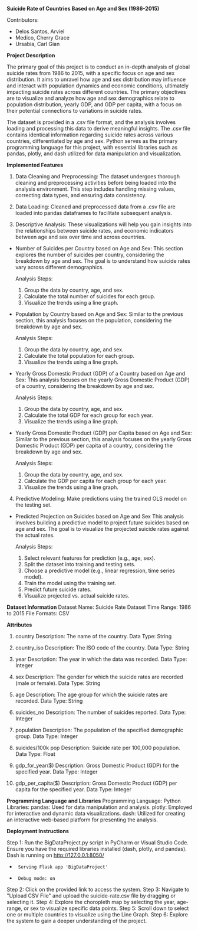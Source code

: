 **Suicide Rate of Countries Based on Age and Sex (1986-2015)**

Contributors: 

* Delos Santos, Arviel
* Medico, Cherry Grace
* Ursabia, Carl Gian

**Project Description**

The primary goal of this project is to conduct an in-depth analysis of global suicide rates from 1986 to 2015, with a specific focus on age and sex distribution. It aims to unravel how age and sex distribution may influence and interact with population dynamics and economic conditions, ultimately impacting suicide rates across different countries. The primary objectives are to visualize and analyze how age and sex demographics relate to population distribution, yearly GDP, and GDP per capita, with a focus on their potential connections to variations in suicide rates.

The dataset is provided in a .csv file format, and the analysis involves loading and processing this data to derive meaningful insights. The .csv file contains identical information regarding suicide rates across various countries, differentiated by age and sex. Python serves as the primary programming language for this project, with essential libraries such as pandas, plotly, and dash utilized for data manipulation and visualization. 

**Implemented Features**
1. Data Cleaning and Preprocessing: The dataset undergoes thorough cleaning and preprocessing activities before being loaded into the analysis environment. This step includes handling missing values, correcting data types, and ensuring data consistency.

2. Data Loading: Cleaned and preprocessed data from a .csv file are loaded into pandas dataframes to facilitate subsequent analysis.

3. Descriptive Analysis: These visualizations will help you gain insights into the relationships between suicide rates, and economic indicators between age and sex over time and across countries.

 - Number of Suicides per Country based on Age and Sex:
    This section explores the number of suicides per country, considering the breakdown by age and sex. The goal is to understand how suicide rates vary across different demographics.

    Analysis Steps:    
    1. Group the data by country, age, and sex.
    2. Calculate the total number of suicides for each group.
    3. Visualize the trends using a line graph.

 - Population by Country based on Age and Sex:
    Similar to the previous section, this analysis focuses on the population, considering the breakdown by age and sex.

    Analysis Steps:
    1. Group the data by country, age, and sex.
    2. Calculate the total population for each group.
    3. Visualize the trends using a line graph.    

 - Yearly Gross Domestic Product (GDP) of a Country based on Age and Sex:
    This analysis focuses on the yearly Gross Domestic Product (GDP) of a country, considering the breakdown by age and sex.

    Analysis Steps:
    1. Group the data by country, age, and sex.
    2. Calculate the total GDP for each group for each year.
    3. Visualize the trends using a line graph.


 - Yearly Gross Domestic Product (GDP) per Capita based on Age and Sex:
    Similar to the previous section, this analysis focuses on the yearly Gross Domestic Product (GDP) per capita of a country, considering the breakdown by age and sex.

    Analysis Steps:
    1. Group the data by country, age, and sex.
    2. Calculate the GDP per capita for each group for each year.
    3. Visualize the trends using a line graph.


4. Predictive Modeling: Make predictions using the trained OLS model on the testing set.

- Predicted Projection on Suicides based on Age and Sex
    This analysis involves building a predictive model to project future suicides based on age and sex. The goal is to visualize the projected suicide rates against the actual rates.      

    Analysis Steps:
    1. Select relevant features for prediction (e.g., age, sex).
    2. Split the dataset into training and testing sets.
    3. Choose a predictive model (e.g., linear regression, time series model).
    4. Train the model using the training set.
    5. Predict future suicide rates.
    6. Visualize projected vs. actual suicide rates.



**Dataset Information**
    Dataset Name: Suicide Rate Dataset
    Time Range: 1986 to 2015
    File Formats: CSV   

**Attributes**
1. country
Description: The name of the country.
Data Type: String

2. country_iso
Description: The ISO code of the country.
Data Type: String

3. year
Description: The year in which the data was recorded.
Data Type: Integer

4. sex
Description: The gender for which the suicide rates are recorded (male or female).
Data Type: String

5. age
Description: The age group for which the suicide rates are recorded.
Data Type: String

6. suicides_no
Description: The number of suicides reported.
Data Type: Integer

7. population
Description: The population of the specified demographic group.
Data Type: Integer

8. suicides/100k pop
Description: Suicide rate per 100,000 population.
Data Type: Float

9. gdp_for_year($)
Description: Gross Domestic Product (GDP) for the specified year.
Data Type: Integer

10. gdp_per_capita($)
Description: Gross Domestic Product (GDP) per capita for the specified year.
Data Type: Integer


**Programming Language and Libraries**
    Programming Language: 
        Python
    Libraries:
        pandas: Used for data manipulation and analysis.
        plotly: Employed for interactive and dynamic data visualizations.
        dash: Utilized for creating an interactive web-based platform for presenting the analysis.

**Deployment Instructions**

Step 1: Run the BigDataProject.py script in PyCharm or Visual Studio Code. Ensure you have the required libraries installed (dash, plotly, and pandas).
    Dash is running on http://127.0.0.1:8050/

 *      Serving Flask app 'BigDataProject'
 *      Debug mode: on

Step 2: Click on the provided link to access the system.
Step 3: Navigate to "Upload CSV File" and upload the suicide-rate.csv file by dragging or selecting it.
Step 4: Explore the choropleth map by selecting the year, age-range, or sex to visualize specific data points.
Step 5: Scroll down to select one or multiple countries to visualize using the Line Graph.
Step 6: Explore the system to gain a deeper understanding of the project.
